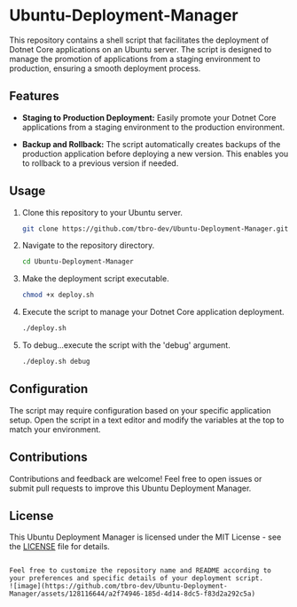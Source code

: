 # Ubuntu-Deployment-Manager
This repository contains a shell script that facilitates the deployment of Dotnet Core applications on an Ubuntu server. The script is designed to manage the promotion of applications from a staging environment to production, ensuring a smooth deployment process.

## Features

- **Staging to Production Deployment:** Easily promote your Dotnet Core applications from a staging environment to the production environment.

- **Backup and Rollback:** The script automatically creates backups of the production application before deploying a new version. This enables you to rollback to a previous version if needed.

## Usage

1. Clone this repository to your Ubuntu server.

   ```bash
   git clone https://github.com/tbro-dev/Ubuntu-Deployment-Manager.git
   ```

2. Navigate to the repository directory.

   ```bash
   cd Ubuntu-Deployment-Manager
   ```

3. Make the deployment script executable.

   ```bash
   chmod +x deploy.sh
   ```

4. Execute the script to manage your Dotnet Core application deployment.

   ```bash
   ./deploy.sh
   ```
5. To debug...execute the script with the 'debug' argument.

   ```bash
   ./deploy.sh debug
   ```
## Configuration

The script may require configuration based on your specific application setup. Open the script in a text editor and modify the variables at the top to match your environment.

## Contributions

Contributions and feedback are welcome! Feel free to open issues or submit pull requests to improve this Ubuntu Deployment Manager.

## License

This Ubuntu Deployment Manager is licensed under the MIT License - see the [LICENSE](LICENSE) file for details.
```

Feel free to customize the repository name and README according to your preferences and specific details of your deployment script.
![image](https://github.com/tbro-dev/Ubuntu-Deployment-Manager/assets/128116644/a2f74946-185d-4d14-8dc5-f83d2a292c5a)
